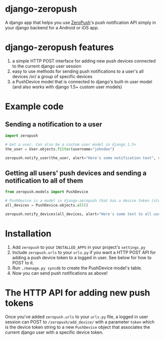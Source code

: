 django-zeropush
===============

A django app that helps you use [ZeroPush](http://zeropush.com)'s push notification API simply in your django backend for a Android or iOS app.

# django-zeropush features

1. a simple HTTP POST interface for adding new push devices connected to the current django user session
2. easy to use methods for sending push notifications to a user's all devices /or/ a group of specific devices
3. a PushDevice model that is connected to django's built-in user model (and also works with django 1.5+ custom user models)

# Example code

## Sending a notification to a user
```python
import zeropush

# Get a user. Can also be a custom user model in django 1.5+
the_user = User.objects.filter(username="johndoe")

zeropush.notify_user(the_user, alert="Here's some notification text", sound="default", badge_number=1)
```

## Getting all users' push devices and sending a notification to all of them
```python
from zeropush.models import PushDevice

# PushDevice is a model in django-zeropush that has a device token (string) and is connected to a django user.
all_devices = PushDevice.objects.all()

zeropush.notify_devices(all_devices, alert="Here's some text to all users")
```

# Installation

1. Add `zeropush` to your `INSTALLED_APPS` in your project's `settings.py`
2. Include `zeropush.urls` to your `urls.py` if you want a HTTP POST API for adding a push device token to a logged in user. See below for how to POST to it.
3. Run `./manage.py syncdb` to create the PushDevice model's table.
4. Now you can send push notifications as above!

# The HTTP API for adding new push tokens

Once you've added `zeropush.urls` to your `urls.py` file, a logged in user session can POST to `/zeropush/add_device/` with a parameter `token` which is the device token string to a new `PushDevice` object that associates the current django user with a specific device token.



